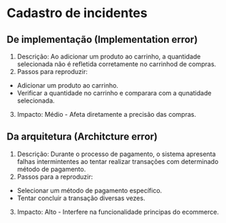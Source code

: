 # Cadastro de incidentes

## De implementação (Implementation error)

1. Descrição: Ao adicionar um produto ao carrinho, a quantidade selecionada não é refletida corretamente no carrinhod de compras.
2. Passos para reproduzir: 
- Adicionar um produto ao carrinho.
- Verificar a quantidade no carrinho e comparara  com a qunatidade selecionada.
3. Impacto: Médio - Afeta diretamente a precisão das compras.

## Da arquitetura (Architcture error)

1. Descrição: Durante o processo de pagamento, o sistema apresenta falhas intermintentes ao tentar realizar transações com determinado método de pagamento.
2. Passos para a reproduzir:
- Selecionar um método de pagamento específico.
- Tentar concluir a transação diversas vezes.
3. Impacto: Alto - Interfere na funcionalidade principas do ecommerce.